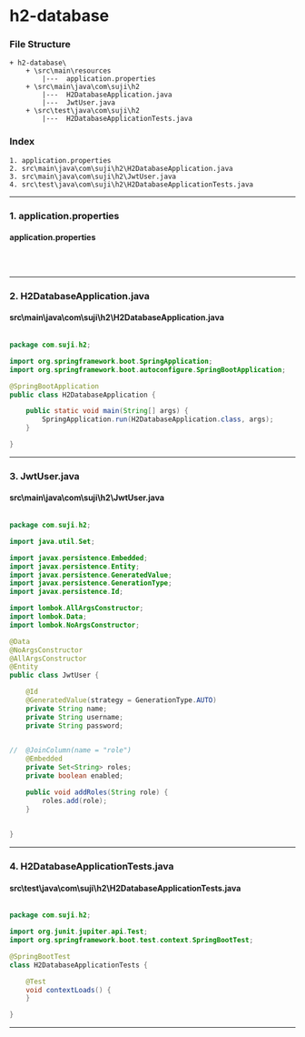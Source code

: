 # h2-database


### File Structure
```pre
+ h2-database\ 
	+ \src\main\resources
		|---  application.properties
	+ \src\main\java\com\suji\h2
		|---  H2DatabaseApplication.java
		|---  JwtUser.java
	+ \src\test\java\com\suji\h2
		|---  H2DatabaseApplicationTests.java
```
### Index
```pre
1. application.properties
2. src\main\java\com\suji\h2\H2DatabaseApplication.java
3. src\main\java\com\suji\h2\JwtUser.java
4. src\test\java\com\suji\h2\H2DatabaseApplicationTests.java

```

---

### 1. application.properties

#### application.properties

```properties



```

---

### 2. H2DatabaseApplication.java

#### src\main\java\com\suji\h2\H2DatabaseApplication.java

```java

package com.suji.h2;

import org.springframework.boot.SpringApplication;
import org.springframework.boot.autoconfigure.SpringBootApplication;

@SpringBootApplication
public class H2DatabaseApplication {

	public static void main(String[] args) {
		SpringApplication.run(H2DatabaseApplication.class, args);
	}

}

```

---

### 3. JwtUser.java

#### src\main\java\com\suji\h2\JwtUser.java

```java

package com.suji.h2;

import java.util.Set;

import javax.persistence.Embedded;
import javax.persistence.Entity;
import javax.persistence.GeneratedValue;
import javax.persistence.GenerationType;
import javax.persistence.Id;

import lombok.AllArgsConstructor;
import lombok.Data;
import lombok.NoArgsConstructor;

@Data
@NoArgsConstructor
@AllArgsConstructor
@Entity
public class JwtUser {

	@Id
	@GeneratedValue(strategy = GenerationType.AUTO)
	private String name;
	private String username;
	private String password;
	

//	@JoinColumn(name = "role")
	@Embedded
	private Set<String> roles;
	private boolean enabled;

	public void addRoles(String role) {
		roles.add(role);
	}
	
	
}

```

---

### 4. H2DatabaseApplicationTests.java

#### src\test\java\com\suji\h2\H2DatabaseApplicationTests.java

```java

package com.suji.h2;

import org.junit.jupiter.api.Test;
import org.springframework.boot.test.context.SpringBootTest;

@SpringBootTest
class H2DatabaseApplicationTests {

	@Test
	void contextLoads() {
	}

}

```

---

